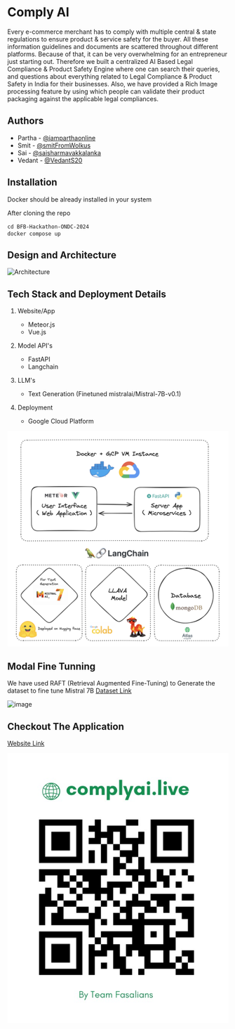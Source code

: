 # Comply AI
Every e-commerce merchant has to comply with multiple central & state regulations to ensure product & service safety for the buyer. All these information guidelines and documents are scattered throughout different platforms. Because of that, it can be very overwhelming for an entrepreneur just starting out. Therefore we built a centralized AI Based Legal Compliance & Product Safety Engine where one can search their queries, and questions about everything related to Legal Compliance & Product Safety in India for their businesses. Also, we have provided a Rich Image processing feature by using which people can validate their product packaging against the applicable legal compliances.

## Authors 

- Partha - [@iamparthaonline](https://github.com/iamparthaonline)
- Smit - [@smitFromWolkus](https://github.com/smitFromWolkus)
- Sai - [@saisharmavakkalanka](https://github.com/saisharmavakkalanka)
- Vedant - [@VedantS20](https://github.com/VedantS20)


## Installation 

Docker should be already installed in your system 

After cloning the repo

```
cd BFB-Hackathon-ONDC-2024
docker compose up
```

## Design and Architecture
![Architecture](https://github.com/iamparthaonline/BFB-Hackathon-ONDC-2024/blob/main/design-architecture.png)


## Tech Stack and Deployment Details

1. Website/App
    - Meteor.js
    - Vue.js

2. Model API's
    - FastAPI
    - Langchain

3. LLM's
   - Text Generation (Finetuned mistralai/Mistral-7B-v0.1)

4. Deployment
   - Google Cloud Platform

![Tech](https://github.com/iamparthaonline/BFB-Hackathon-ONDC-2024/blob/main/tech.png)


## Modal Fine Tunning 
We have used RAFT (Retrieval Augmented Fine-Tuning) to Generate the dataset to fine tune Mistral 7B 
[Dataset Link](https://huggingface.co/datasets/Vedant20/ComplyAI_dataset/viewer)

![image](https://github.com/user-attachments/assets/8e901047-4b89-4afe-95b0-7ddd459916ec)




## Checkout The Application

[Website Link](http://34.42.69.103/)

![QR Image](https://github.com/iamparthaonline/BFB-Hackathon-ONDC-2024/blob/main/QR_new.jpeg)

